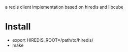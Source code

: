 a redis client implementation based on hiredis and libcube

# Install
* export HIREDIS_ROOT=/path/to/hiredis/
* make
